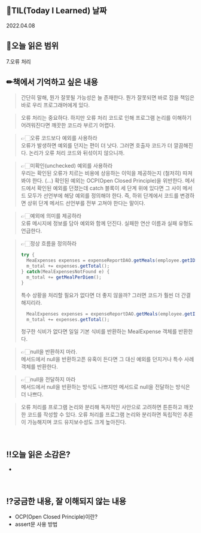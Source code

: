 ## 📆TIL(Today I Learned) 날짜

2022.04.08

## 📑오늘 읽은 범위

7.오류 처리

## ✏책에서 기억하고 싶은 내용

> 간단히 말해, 뭔가 잘못될 가능성은 늘 존재한다. 뭔가 잘못되면 바로 잡을 책임은 바로 우리 프로그래머에게 있다.

> 오류 처리는 중요하다. 하지만 오류 처리 코드로 인해 프로그램 논리를 이해하기 어려워진다면 깨끗한 코드라 부르기 어렵다.

> 👉🏻오류 코드보다 예외를 사용하라  
> 오류가 발생하면 예외를 던지는 편이 더 낫다. 그러면 호출자 코드가 더 깔끔해진다. 논리가 오류 처리 코드와 뒤섞이지 않으니까.

> 👉🏻미확인(unchecked) 예외를 사용하라  
> 우리는 확인된 오류가 치르는 비용에 상응하는 이익을 제공하는지 (철저히) 따져봐야 한다. (...) 확인된 예외는 OCP(Open Closed Principle)을 위반한다. 메서드에서 확인된 예외를 던졌는데 catch 블록이 세 단계 위에 있다면 그 사이 메서드 모두가 선언부에 해당 예외를 정의해야 한다. 즉, 하위 단계에서 코드를 변경하면 상위 단계 메서드 선언부를 전부 고쳐야 한다는 말이다.

> 👉🏻예외에 의미를 제공하라  
> 오류 메시지에 정보를 담아 예외와 함께 던진다. 실패한 연산 이름과 실패 유형도 언급한다.

> 👉🏻정상 흐름을 정의하라
>
> ```java
> try {
>   MeaExpenses expenses = expenseReportDAO.getMeals(employee.getID());
>   m_total += expenses.getTotal();
> } catch(MealExpensesNotFound e) {
>   m_total += getMealPerDiem();
> }
> ```
>
> 특수 상황을 처리할 필요가 없다면 더 좋지 않을까? 그러면 코드가 훨씬 더 간결해지리라.
>
> ```java
>   MealExpenses expenses = expenseReportDAO.getMeals(employee.getID());
>   m_total += expenses.getTotal();
> ```
>
> 청구한 식비가 없다면 일일 기본 식비를 반환하는 MealExpense 객체를 반환한다.

> 👉🏻null을 반환하지 마라.  
> 메서드에서 null을 반환하고픈 유혹이 든다면 그 대신 예외를 던지거나 특수 사례 객체를 반환한다.

> 👉🏻null을 전달하지 마라  
> 메서드에서 null을 반환하는 방식도 나쁘지만 메서드로 null을 전달하는 방식은 더 나쁘다.

> 오류 처리를 프로그램 논리와 분리해 독자적인 사안으로 고려하면 튼튼하고 깨끗한 코드를 작성할 수 있다. 오류 처리를 프로그램 논리와 분리하면 독립적인 추론이 가능해지며 코드 유지보수성도 크게 높아진다.

<br />

## ‼오늘 읽은 소감은?

-

<br />

## ⁉궁금한 내용, 잘 이해되지 않는 내용

- OCP(Open Closed Principle)이란?
- assert문 사용 방법

